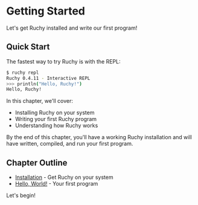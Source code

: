 # Getting Started

Let's get Ruchy installed and write our first program!

## Quick Start

The fastest way to try Ruchy is with the REPL:

```bash
$ ruchy repl
Ruchy 0.4.11 - Interactive REPL
>>> println("Hello, Ruchy!")
Hello, Ruchy!
```

In this chapter, we'll cover:
- Installing Ruchy on your system
- Writing your first Ruchy program
- Understanding how Ruchy works

By the end of this chapter, you'll have a working Ruchy installation and will have written, compiled, and run your first program.

## Chapter Outline

- [Installation](ch01-01-installation.md) - Get Ruchy on your system
- [Hello, World!](ch01-02-hello-world.md) - Your first program

Let's begin!